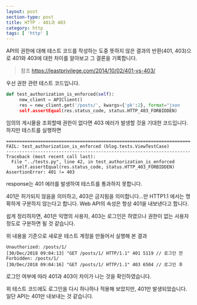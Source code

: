 ```yaml
---
layout: post
section-type: post
title: HTTP - 401과 403
category: http
tags: [ 'http' ]
---
```


API의 권한에 대해 테스트 코드를 작성하는 도중 뜻하지 않은 결과의 반환(401, 403)으로 401와 403에 대한 차이를 알아보고 그 결론을 기록합니다.

> 참조 <https://leastprivilege.com/2014/10/02/401-vs-403/>

우선 권한 관련 테스트 코드입니다.

```python
def test_authorization_is_enforced(self):
     new_client = APIClient()
     res = new_client.get('/posts/', kwargs={'pk':2}, format="json
     self.assertEqual(res.status_code, status.HTTP_403_FORBIDDEN)
````

임의의 게시물을 조회할때 권한이 없다면 403 에러가 발생할 것을 기대한 코드입니다. 하지만 테스트를 실행하면

```
======================================================================
FAIL: test_authorization_is_enforced (blog.tests.ViewTestCase)
----------------------------------------------------------------------
Traceback (most recent call last):
  File "../tests.py", line 42, in test_authorization_is_enforced
    self.assertEqual(res.status_code, status.HTTP_403_FORBIDDEN)
AssertionError: 401 != 403
```

response는 401 에러를 발생하여 테스트를 통과하지 못합니다.

401은 허가되지 않음을 의미하고, 403은 금지됨을 의미합니다...만 HTTP1.1 에서는 명확하게 구분하지 않는다고 합니다. Web API의 속성은 항상 401을 내보낸다고 합니다.

쉽게 정리하자면, 401은 익명의 사용자, 403는 로그인은 하였으나 권한이 없는 사용자 정도로 구분하면 될 것 같습니다.

위 내용을 기준으로 새로운 테스트 계정을 만들어서 실행해 본 결과

```
Unauthorized: /posts/1/
[30/Dec/2018 09:04:13] "GET /posts/1/ HTTP/1.1" 401 5119 // 로그인 전
Forbidden: /posts/1/
[30/Dec/2018 09:04:16] "GET /posts/1/ HTTP/1.1" 403 6504 // 로그인 후
```

로그인 여부에 따라 401과 403이 차이가 나는 것을 확인하였습니다.

위 테스트 코드에도 로그인을 다시 하나하나 적용해 보았지만, 401만 발생되었습니다. 일단 API는 401만 내보내는 것 같습니다.
